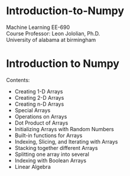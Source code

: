 # Introduction-to-Numpy

Machine Learning EE-690  
Course Professor: Leon Jololian, Ph.D.  
University of alabama at birmingham   

# Introduction to Numpy

Contents:  
* Creating 1-D Arrays  
* Creating 2-D Arrays  
* Creating n-D Arrays  
* Special Arrays  
* Operations on Arrays  
* Dot Product of Arrays  
* Initializing Arrays with Random Numbers  
* Built-in functions for Arrays  
* Indexing, Slicing, and Iterating with Arrays  
* Stacking together different Arrays  
* Splitting one array into several  
* Indexing with Boolean Arrays  
* Linear Algebra  
